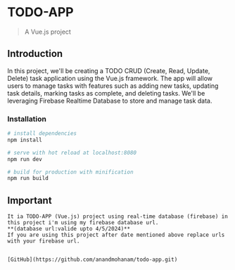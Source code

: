 # TODO-APP

> A Vue.js project

## Introduction
In this project, we'll be creating a TODO CRUD (Create, Read, Update, Delete) task application using the Vue.js framework. The app will allow users to manage tasks with features such as adding new tasks, updating task details, marking tasks as complete, and deleting tasks. We'll be leveraging Firebase Realtime Database to store and manage task data.



### Installation
``` bash
# install dependencies
npm install

# serve with hot reload at localhost:8080
npm run dev

# build for production with minification
npm run build

```
## Important
```
It ia TODO-APP (Vue.js) project using real-time database (firebase) in this project i'm using my firebase database url.
**(database url:valide upto 4/5/2024)**
If you are using this project after date mentioned above replace urls with your firebase url.


[GitHub](https://github.com/anandmohanam/todo-app.git)


